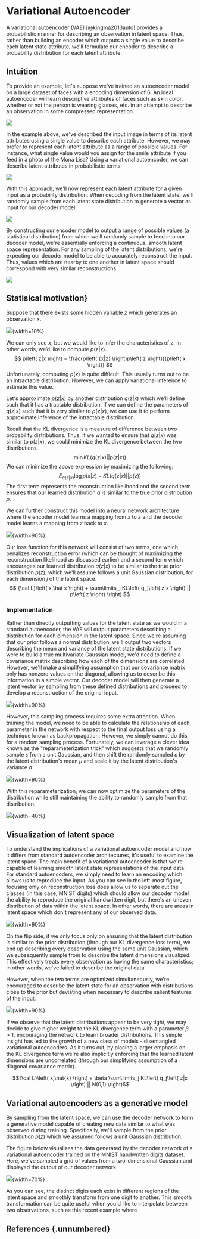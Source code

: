 # Variational Autoencoder

A variational autoencoder (VAE) [@kingma2013auto] provides a probabilistic manner for describing an observation in latent space. Thus, rather than building an encoder which outputs a single value to describe each latent state attribute, we'll formulate our encoder to describe a probability distribution for each latent attribute.

## Intuition
To provide an example, let's suppose we've trained an autoencoder model on a large dataset of faces with a encoding dimension of 6. An ideal autoencoder will learn descriptive attributes of faces such as skin color, whether or not the person is wearing glasses, etc. in an attempt to describe an observation in some compressed representation.

![](figures/vae1.png)

In the example above, we've described the input image in terms of its latent attributes using a single value to describe each attribute. However, we may prefer to represent each latent attribute as a range of possible values. For instance, what single value would you assign for the smile attribute if you feed in a photo of the Mona Lisa? Using a variational autoencoder, we can describe latent attributes in probabilistic terms.

![](figures/vae2.png)

With this approach, we'll now represent each latent attribute for a given input as a probability distribution. When decoding from the latent state, we'll randomly sample from each latent state distribution to generate a vector as input for our decoder model.

![](figures/vae3.png)

By constructing our encoder model to output a range of possible values (a statistical distribution) from which we'll randomly sample to feed into our decoder model, we're essentially enforcing a continuous, smooth latent space representation. For any sampling of the latent distributions, we're expecting our decoder model to be able to accurately reconstruct the input. Thus, values which are nearby to one another in latent space should correspond with very similar reconstructions.

![](figures/vae4.png)


## Statisical motivation}
Suppose that there exists some hidden variable $z$ which generates an observation $x$.

![](figures/vae5.png){width=10%}

We can only see $x$, but we would like to infer the characteristics of $z$. In other words, we’d like to compute $p\left( {z|x} \right)$.
$$
p\left( z|x \right) = \frac{p\left( {x|z} \right)p\left( z \right)}{p\left( x \right)}
$$
Unfortunately, computing $p\left( x \right)$ is quite difficult. This usually turns out to be an intractable distribution. However, we can apply variational inference to estimate this value.

Let's approximate $p\left( {z|x} \right)$ by another distribution $q\left( {z|x} \right)$ which we'll define such that it has a tractable distribution. If we can define the parameters of $q\left( {z|x} \right)$ such that it is very similar to $p\left( {z|x} \right)$, we can use it to perform approximate inference of the intractable distribution.

Recall that the KL divergence is a measure of difference between two probability distributions. Thus, if we wanted to ensure that $q\left( {z|x} \right)$ was similar to $p\left( {z|x} \right)$, we could minimize the KL divergence between the two distributions.
$$\min KL\left( {q\left( {z|x} \right)||p\left( {z|x} \right)} \right)$$
We can minimize the above expression by maximizing the following:
$${E_{q\left( {z|x} \right)}}\log p\left( {x|z} \right) - KL\left( {q\left( {z|x} \right)||p\left( z \right)} \right)
$$
The first term represents the reconstruction likelihood and the second term ensures that our learned distribution $q$ is similar to the true prior distribution $p$.

We can further construct this model into a neural network architecture where the encoder model learns a mapping from $x$ to $z$ and the decoder model learns a mapping from $z$ back to $x$.

![](figures/vae6.png){width=90%}

Our loss function for this network will consist of two terms, one which penalizes reconstruction error (which can be thought of maximizing the reconstruction likelihood as discussed earlier) and a second term which encourages our learned distribution ${q\left( {z|x} \right)}$ to be similar to the true prior distribution ${p\left( z \right)}$, which we'll assume follows a unit Gaussian distribution, for each dimension $j$ of the latent space.
$$
{\cal L}\left( x,\hat x \right) + \sum\limits_j KL\left( q_j\left( z|x \right) || p\left( z \right) \right)
$$

### Implementation
Rather than directly outputting values for the latent state as we would in a standard autoencoder, the VAE will output parameters describing a distribution for each dimension in the latent space. Since we're assuming that our prior follows a normal distribution, we'll output two vectors describing the mean and variance of the latent state distributions. If we were to build a true multivariate Gaussian model, we'd need to define a covariance matrix describing how each of the dimensions are correlated. However, we'll make a simplifying assumption that our covariance matrix only has nonzero values on the diagonal, allowing us to describe this information in a simple vector.
Our decoder model will then generate a latent vector by sampling from these defined distributions and proceed to develop a reconstruction of the original input.

![](figures/vae7.png){width=90%}

However, this sampling process requires some extra attention. When training the model, we need to be able to calculate the relationship of each parameter in the network with respect to the final output loss using a technique known as backpropagation. However, we simply cannot do this for a random sampling process. Fortunately, we can leverage a clever idea known as the "reparameterization trick" which suggests that we randomly sample $\varepsilon$ from a unit Gaussian, and then shift the randomly sampled $\varepsilon$ by the latent distribution's mean $\mu$ and scale it by the latent distribution's variance $\sigma$.

![](figures/vae8.png){width=90%}

With this reparameterization, we can now optimize the parameters of the distribution while still maintaining the ability to randomly sample from that distribution.

![](figures/vae9.png){width=40%}

## Visualization of latent space
To understand the implications of a variational autoencoder model and how it differs from standard autoencoder architectures, it's useful to examine the latent space.
The main benefit of a variational autoencoder is that we're capable of learning smooth latent state representations of the input data. For standard autoencoders, we simply need to learn an encoding which allows us to reproduce the input. As you can see in the left-most figure, focusing only on reconstruction loss does allow us to separate out the classes (in this case, MNIST digits) which should allow our decoder model the ability to reproduce the original handwritten digit, but there's an uneven distribution of data within the latent space. In other words, there are areas in latent space which don't represent any of our observed data.

![](figures/vae10.png){width=90%}

On the flip side, if we only focus only on ensuring that the latent distribution is similar to the prior distribution (through our KL divergence loss term), we end up describing every observation using the same unit Gaussian, which we subsequently sample from to describe the latent dimensions visualized. This effectively treats every observation as having the same characteristics; in other words, we've failed to describe the original data.

However, when the two terms are optimized simultaneously, we're encouraged to describe the latent state for an observation with distributions close to the prior but deviating when necessary to describe salient features of the input.

![](figures/vae11.png){width=90%}

If we observe that the latent distributions appear to be very tight, we may decide to give higher weight to the KL divergence term with a parameter $\beta>1$, encouraging the network to learn broader distributions. This simple insight has led to the growth of a new class of models - disentangled variational autoencoders. As it turns out, by placing a larger emphasis on the KL divergence term we're also implicitly enforcing that the learned latent dimensions are uncorrelated (through our simplifying assumption of a diagonal covariance matrix).

$${\cal L}\left( x,\hat{x} \right) + \beta \sum\limits_j KL\left( q_j\left( z|x \right) ||  N(0,1) \right)$$

## Variational autoencoders as a generative model
By sampling from the latent space, we can use the decoder network to form a generative model capable of creating new data similar to what was observed during training. Specifically, we'll sample from the prior distribution ${p\left( z \right)}$ which we assumed follows a unit Gaussian distribution.

The figure below visualizes the data generated by the decoder network of a variational autoencoder trained on the MNIST handwritten digits dataset. Here, we've sampled a grid of values from a two-dimensional Gaussian and displayed the output of our decoder network. 

![](figures/vae12.png){width=70%}

As you can see, the distinct digits each exist in different regions of the latent space and smoothly transform from one digit to another. This smooth transformation can be quite useful when you'd like to interpolate between two observations, such as this recent example where




## References {.unnumbered}

<div id="refs"></div>

